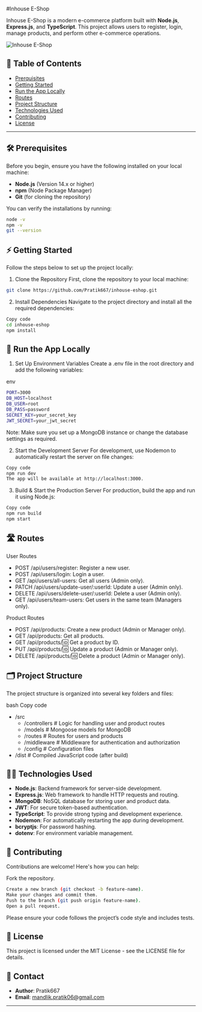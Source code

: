 #Inhouse E-Shop

Inhouse E-Shop is a modern e-commerce platform built with **Node.js**, **Express.js**, and **TypeScript**. This project allows users to register, login, manage products, and perform other e-commerce operations.

![Inhouse E-Shop](https://via.placeholder.com/800x200.png?text=Inhouse+E-Shop)

## 🚀 Table of Contents

- [Prerquisites](#%EF%B8%8F-prerequisites)
- [Getting Started](#-getting-started)
- [Run the App Locally](#-run-the-app-locally)
- [Routes](#%EF%B8%8F-routes)
- [Project Structure](#%EF%B8%8F-project-structure)
- [Technologies Used](#-technologies-used)
- [Contributing](#-contributing)
- [License](#-license)

---

## 🛠️ Prerequisites

Before you begin, ensure you have the following installed on your local machine:

- **Node.js** (Version 14.x or higher)  
- **npm** (Node Package Manager)
- **Git** (for cloning the repository)

You can verify the installations by running:

```bash
node -v
npm -v
git --version
```

## ⚡ Getting Started
Follow the steps below to set up the project locally:

1. Clone the Repository
First, clone the repository to your local machine:

```bash
git clone https://github.com/Pratik667/inhouse-eshop.git
```

2. Install Dependencies
Navigate to the project directory and install all the required dependencies:

```bash
Copy code
cd inhouse-eshop
npm install
```

## 🚀 Run the App Locally
1. Set Up Environment Variables
Create a .env file in the root directory and add the following variables:

env
```bash
PORT=3000
DB_HOST=localhost
DB_USER=root
DB_PASS=password
SECRET_KEY=your_secret_key
JWT_SECRET=your_jwt_secret
```
Note: Make sure you set up a MongoDB instance or change the database settings as required.

2. Start the Development Server
For development, use Nodemon to automatically restart the server on file changes:

```bash
Copy code
npm run dev
The app will be available at http://localhost:3000.
```

3. Build & Start the Production Server
For production, build the app and run it using Node.js:

```bash
Copy code
npm run build
npm start
```

## 🛣️ Routes
User Routes
- POST /api/users/register: Register a new user.
- POST /api/users/login: Login a user.
- GET /api/users/all-users: Get all users (Admin only).
- PATCH /api/users/update-user/:userId: Update a user (Admin only).
- DELETE /api/users/delete-user/:userId: Delete a user (Admin only).
- GET /api/users/team-users: Get users in the same team (Managers only).

Product Routes
- POST /api/products: Create a new product (Admin or Manager only).
- GET /api/products: Get all products.
- GET /api/products/:id: Get a product by ID.
- PUT /api/products/:id: Update a product (Admin or Manager only).
- DELETE /api/products/:id: Delete a product (Admin or Manager only).

## 🗂️ Project Structure
The project structure is organized into several key folders and files:

bash
Copy code
- /src
  - /controllers  # Logic for handling user and product routes
  - /models       # Mongoose models for MongoDB
  - /routes       # Routes for users and products
  - /middleware   # Middleware for authentication and authorization
  - /config       # Configuration files
- /dist           # Compiled JavaScript code (after build)

## 🧑‍💻 Technologies Used
- **Node.js**: Backend framework for server-side development.
- **Express.js**: Web framework to handle HTTP requests and routing.
- **MongoDB**: NoSQL database for storing user and product data.
- **JWT**: For secure token-based authentication.
- **TypeScript**: To provide strong typing and development experience.
- **Nodemon**: For automatically restarting the app during development.
- **bcryptjs**: For password hashing.
- **dotenv**: For environment variable management.

## 🤝 Contributing
Contributions are welcome! Here's how you can help:

Fork the repository.
```bash
Create a new branch (git checkout -b feature-name).
Make your changes and commit them.
Push to the branch (git push origin feature-name).
Open a pull request.
```
Please ensure your code follows the project’s code style and includes tests.

## 📄 License
This project is licensed under the MIT License - see the LICENSE file for details.

## 🔗 Contact
- **Author**: Pratik667
- **Email**: mandlik.pratik06@gmail.com


---